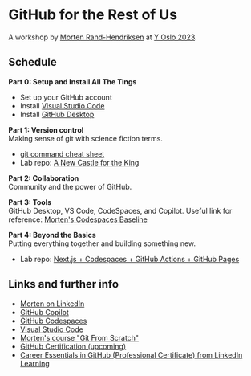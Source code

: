 # GitHub for the Rest of Us
A workshop by [Morten Rand-Hendriksen](https://www.linkedin.com/in/mortenrandhendriksen/) at [Y Oslo 2023](https://www.y-oslo.com/workshop/github-for-the-rest-of-us).

## Schedule

**Part 0: Setup and Install All The Tings**
- Set up your GitHub account
- Install [Visual Studio Code](https://code.visualstudio.com/)
- Install [GitHub Desktop](https://desktop.github.com/)

**Part 1: Version control**  
Making sense of git with science fiction terms.
- [git command cheat sheet](https://github.com/mor10/github-for-the-rest-of-us/blob/main/reference/git_cheatsheet.pdf)
- Lab repo: [A New Castle for the King](https://github.com/mor10/a-new-castle)

**Part 2: Collaboration**  
Community and the power of GitHub.

**Part 3: Tools**  
GitHub Desktop, VS Code, CodeSpaces, and Copilot.
Useful link for reference: [Morten's Codespaces Baseline](https://github.com/mor10/baseline)

**Part 4: Beyond the Basics**  
Putting everything together and building something new.
- Lab repo: [Next.js + Codespaces + GitHub Actions + GitHub Pages](/lab-4.md)

## Links and further info
- [Morten on LinkedIn](https://linkedin.com/in/mortenrandhendriksen)
- [GitHub Copilot](https://github.com/features/copilot)
- [GitHub Codespaces](https://github.com/codespaces)
- [Visual Studio Code](https://code.visualstudio.com/)
- [Morten's course "Git From Scratch"](https://www.linkedin.com/learning/git-from-scratch/)
- [GitHub Certification (upcoming)](https://resources.github.com/learn/certifications/)
- [Career Essentials in GitHub (Professional Certificate) from LinkedIn Learning](https://www.linkedin.com/learning/paths/career-essentials-in-github-professional-certificate)
